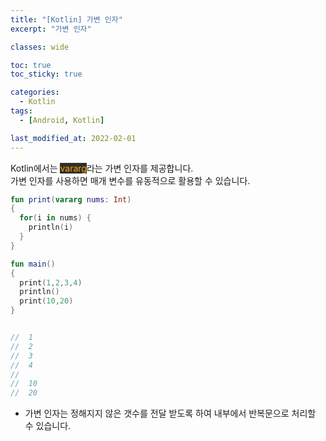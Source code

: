 ```yaml
---
title: "[Kotlin] 가변 인자"
excerpt: "가변 인자"

classes: wide

toc: true
toc_sticky: true

categories:
  - Kotlin
tags:
  - [Android, Kotlin]

last_modified_at: 2022-02-01
---
```


Kotlin에서는 <mark style="background-color: #2e2e2e; color: orange;">vararg</mark>라는 가변 인자를 제공합니다.   
가변 인자를 사용하면 매개 변수를 유동적으로 활용할 수 있습니다.

```kotlin
fun print(vararg nums: Int)
{
  for(i in nums) {
    println(i)
  }
}

fun main()
{
  print(1,2,3,4)
  println()
  print(10,20)
}


//  1
//  2
//  3
//  4
//
//  10
//  20
```

* 가변 인자는 정해지지 않은 갯수를 전달 받도록 하여 내부에서 반복문으로 처리할 수 있습니다.